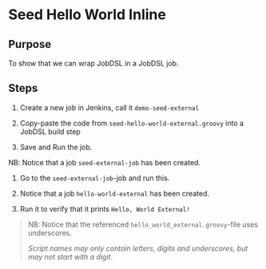 # Seed Hello World Inline

## Purpose

To show that we can wrap JobDSL in a JobDSL job.

## Steps

1. Create a new job in Jenkins, call it `demo-seed-external`

1. Copy-paste the code from `seed-hello-world-external.groovy` into a JobDSL build step

1. Save and Run the job.

NB: Notice that a job `seed-external-job` has been created.

1. Go to the `seed-external-job`-job and run this.

1. Notice that a job `hello-world-external` has been created.

1. Run it to verify that it prints `Hello, World External!`

> NB: Notice that the referenced
> `hello_world_external.groovy`-file uses underscores.
>
> _Script names may only contain letters, digits and underscores,
> but may not start with a digit_.
